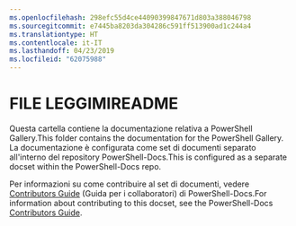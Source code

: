 ```yaml
---
ms.openlocfilehash: 298efc55d4ce44090399847671d803a388046798
ms.sourcegitcommit: e7445ba8203da304286c591ff513900ad1c244a4
ms.translationtype: HT
ms.contentlocale: it-IT
ms.lasthandoff: 04/23/2019
ms.locfileid: "62075988"
---
```

# <a name="readme"></a><span data-ttu-id="c9d98-101">FILE LEGGIMI</span><span class="sxs-lookup"><span data-stu-id="c9d98-101">README</span></span>

<span data-ttu-id="c9d98-102">Questa cartella contiene la documentazione relativa a PowerShell Gallery.</span><span class="sxs-lookup"><span data-stu-id="c9d98-102">This folder contains the documentation for the PowerShell Gallery.</span></span>
<span data-ttu-id="c9d98-103">La documentazione è configurata come set di documenti separato all'interno del repository PowerShell-Docs.</span><span class="sxs-lookup"><span data-stu-id="c9d98-103">This is configured as a separate docset within the PowerShell-Docs repo.</span></span>

<span data-ttu-id="c9d98-104">Per informazioni su come contribuire al set di documenti, vedere [Contributors Guide](https://github.com/PowerShell/PowerShell-Docs/blob/staging/CONTRIBUTING.md) (Guida per i collaboratori) di PowerShell-Docs.</span><span class="sxs-lookup"><span data-stu-id="c9d98-104">For information about contributing to this docset, see the PowerShell-Docs [Contributors Guide](https://github.com/PowerShell/PowerShell-Docs/blob/staging/CONTRIBUTING.md).</span></span>
